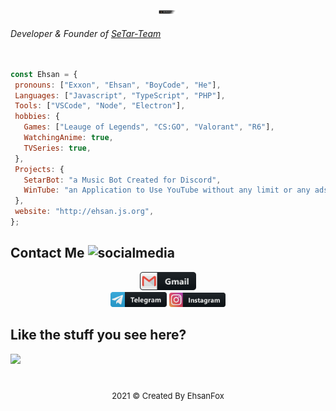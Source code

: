 <div align="center">
<h2>
<img src="https://github.com/EhsanFox/EhsanFox/blob/main/banner.png?raw=true" width="30">
</h2>
</div>
<em>Developer & Founder of <a href="http://3tarbot.ir/">SeTar-Team</a></em>

</br>
</br>
</br>  

 ```javascript
const Ehsan = {
  pronouns: ["Exxon", "Ehsan", "BoyCode", "He"],
  Languages: ["Javascript", "TypeScript", "PHP"],
  Tools: ["VSCode", "Node", "Electron"],
  hobbies: {
    Games: ["Leauge of Legends", "CS:GO", "Valorant", "R6"],
    WatchingAnime: true,
    TVSeries: true,
  },
  Projects: {
    SetarBot: "a Music Bot Created for Discord",
    WinTube: "an Application to Use YouTube without any limit or any ads!",
  },
  website: "http://ehsan.js.org",
};
```

<h2>Contact Me <img width="50" height="28" src="https://media.giphy.com/media/WUlplcMpOCEmTGBtBW/giphy.gif" alt="socialmedia"></h2>

<div align="center">
<a href="mailto:ehsan8184@gmail.com"><img src="https://raw.githubusercontent.com/MikeCodesDotNET/ColoredBadges/master/svg/social/gmail.svg" alt="gmail" width="90"></a><br>
<a href="http://t.me/BoyCode"><img src="https://raw.githubusercontent.com/MikeCodesDotNET/ColoredBadges/master/svg/social/telegram.svg" alt="telegram" width="90"></a>
<a href="http://instagram.com/boycode1"><img src="https://raw.githubusercontent.com/MikeCodesDotNET/ColoredBadges/master/svg/social/instagram.svg" alt="instagram" width="90"></a>
</div>

<h2>Like the stuff you see here?</h2>

<a href="https://www.buymeacoffee.com/BoyCode"><img src="https://img.buymeacoffee.com/button-api/?text=Buy me a coffee&emoji=☕&slug=BoyCode&button_colour=40DCA5&font_colour=ffffff&font_family=Cookie&outline_colour=000000&coffee_colour=FFDD00"></a>

#
<div align="center"><font size="2px;">2021 © Created By EhsanFox</font></div>
